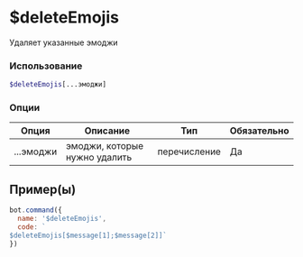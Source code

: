 # $deleteEmojis
Удаляет указанные эмоджи
### Использование
```php
$deleteEmojis[...эмоджи]
```

### Опции

| Опция | Описание | Тип | Обязательно |
|--------|-------------|------|----------|
| ...эмоджи | эмоджи, которые нужно удалить | перечисление | Да |  
## Пример(ы)

```javascript
bot.command({
  name: '$deleteEmojis',
  code: `
$deleteEmojis[$message[1];$message[2]]`
})
```
